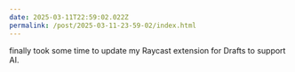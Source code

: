```yaml
---
date: 2025-03-11T22:59:02.022Z
permalink: /post/2025-03-11-23-59-02/index.html
---
```


finally took some time to update my Raycast extension for Drafts to support AI. 